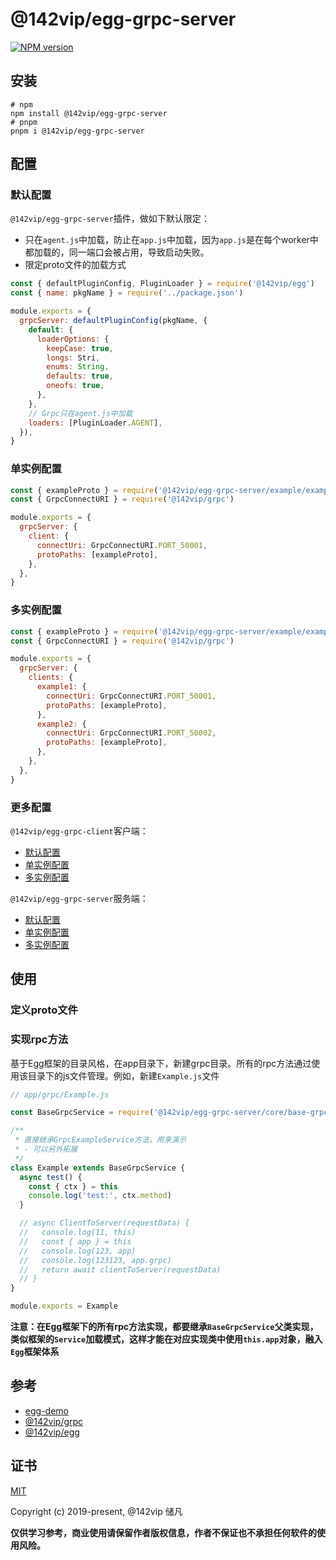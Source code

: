 # @142vip/egg-grpc-server

[![NPM version](https://img.shields.io/npm/v/@142vip/egg-grpc-server?labelColor=0b3d52&color=1da469&label=version)](https://www.npmjs.com/package/@142vip/egg-grpc-server)

## 安装

```shell
# npm
npm install @142vip/egg-grpc-server
# pnpm
pnpm i @142vip/egg-grpc-server
```

## 配置

### 默认配置

`@142vip/egg-grpc-server`插件，做如下默认限定：

- 只在`agent.js`中加载，防止在`app.js`中加载，因为`app.js`是在每个worker中都加载的，同一端口会被占用，导致启动失败。
- 限定proto文件的加载方式

```js
const { defaultPluginConfig, PluginLoader } = require('@142vip/egg')
const { name: pkgName } = require('../package.json')

module.exports = {
  grpcServer: defaultPluginConfig(pkgName, {
    default: {
      loaderOptions: {
        keepCase: true,
        longs: Stri,
        enums: String,
        defaults: true,
        oneofs: true,
      },
    },
    // Grpc只在agent.js中加载
    loaders: [PluginLoader.AGENT],
  }),
}
```

### 单实例配置

```js
const { exampleProto } = require('@142vip/egg-grpc-server/example/example-grpc')
const { GrpcConnectURI } = require('@142vip/grpc')

module.exports = {
  grpcServer: {
    client: {
      connectUri: GrpcConnectURI.PORT_50001,
      protoPaths: [exampleProto],
    },
  },
}
```

### 多实例配置

```javascript
const { exampleProto } = require('@142vip/egg-grpc-server/example/example-grpc')
const { GrpcConnectURI } = require('@142vip/grpc')

module.exports = {
  grpcServer: {
    clients: {
      example1: {
        connectUri: GrpcConnectURI.PORT_50001,
        protoPaths: [exampleProto],
      },
      example2: {
        connectUri: GrpcConnectURI.PORT_50002,
        protoPaths: [exampleProto],
      },
    },
  },
}
```

### 更多配置

`@142vip/egg-grpc-client`客户端：

- [默认配置](https://github.com/142vip/core-x/tree/main/packages/egg-grpc-client/config/config.default.js)
- [单实例配置](https://github.com/142vip/core-x/tree/main/apps/egg-demo/config/config.grpc-client.js)
- [多实例配置](https://github.com/142vip/core-x/tree/main/apps/egg-demo/config/config.grpc-client-multiple.js)

`@142vip/egg-grpc-server`服务端：

- [默认配置](https://github.com/142vip/core-x/tree/main/packages/egg-grpc-server/config/config.default.js)
- [单实例配置](https://github.com/142vip/core-x/tree/main/apps/egg-demo/config/config.grpc-server.js)
- [多实例配置](https://github.com/142vip/core-x/tree/main/apps/egg-demo/config/config.grpc-server-multiple.js)

## 使用

### 定义proto文件

### 实现rpc方法

基于Egg框架的目录风格，在app目录下，新建grpc目录。所有的rpc方法通过使用该目录下的js文件管理。例如，新建`Example.js`文件

```javascript
// app/grpc/Example.js

const BaseGrpcService = require('@142vip/egg-grpc-server/core/base-grpc.service')

/**
 * 直接继承GrpcExampleService方法，用来演示
 * - 可以另外拓展
 */
class Example extends BaseGrpcService {
  async test() {
    const { ctx } = this
    console.log('test:', ctx.method)
  }

  // async ClientToServer(requestData) {
  //   console.log(11, this)
  //   const { app } = this
  //   console.log(123, app)
  //   console.log(123123, app.grpc)
  //   return await clientToServer(requestData)
  // }
}

module.exports = Example
```

**注意：在Egg框架下的所有rpc方法实现，都要继承`BaseGrpcService`父类实现，类似框架的`Service`加载模式，这样才能在对应实现类中使用`this.app`对象，融入`Egg`框架体系**

## 参考

- [egg-demo](https://github.com/142vip/core-x/tree/main/apps/egg-demo)
- [@142vip/grpc](https://www.npmjs.com/package/@142vip/grpc)
- [@142vip/egg](https://www.npmjs.com/package/@142vip/egg)

## 证书

[MIT](https://opensource.org/license/MIT)

Copyright (c) 2019-present, @142vip 储凡

**仅供学习参考，商业使用请保留作者版权信息，作者不保证也不承担任何软件的使用风险。**
